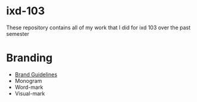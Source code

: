 # ixd-103
These repository contains all of my work that I did for ixd 103 over the past semester

# Branding

  - [Brand Guidelines](https://github.com/Scott-McCabe/ixd-103/blob/master/brand%20guildlines.png)
  - Monogram
  - Word-mark 
  - Visual-mark